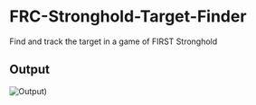 # FRC-Stronghold-Target-Finder
Find and track the target in a game of FIRST Stronghold

## Output
![Output](https://github.com/DSchana/FRC-Target-Finder/output.jpg "output.jpg"))
